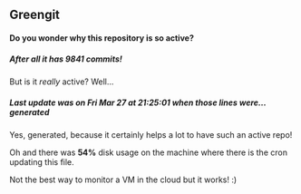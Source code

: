 ## Greengit

#### Do you wonder why this repository is so active?

##### After all it has 9841 commits!

But is it *really* active? Well...

##### Last update was on Fri Mar 27 at 21:25:01 when those lines were... generated

Yes, generated, because it certainly helps a lot to have such an active repo!

Oh and there was **54%** disk usage on the machine
where there is the cron updating this file.

Not the best way to monitor a VM in the cloud but it works! :)
